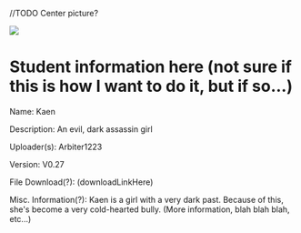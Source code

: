 //TODO Center picture?

<img src = "https://raw.githubusercontent.com/Arbiter1223/Koukou-Gurashi-Custom-Students/master/Files/Kaen%20Test/Kaen%20(An%20evil%2C%20dark%20assassin%20girl).png">

# Student information here (not sure if this is how I want to do it, but if so...)

Name: Kaen

Description: An evil, dark assassin girl

Uploader(s): Arbiter1223

Version: V0.27

File Download(?): (downloadLinkHere)

Misc. Information(?): Kaen is a girl with a very dark past. Because of this, she's become a very cold-hearted bully. (More information, blah blah blah, etc...)
